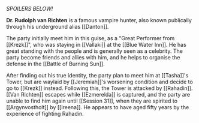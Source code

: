 *SPOILERS BELOW!*

**Dr. Rudolph van Richten** is a famous vampire hunter, also known publically through his underground alias [[Danton]].

The party initially meet him in this guise, as a "Great Performer from [[Krezk]]", who was staying in [[Vallaki]] at the [[Blue Water Inn]]. He has great standing with the people and is generally seen as a celebrity. The party become friends and allies with him, and he helps to organise the defense in the [[Battle of Burning Sun]].

After finding out his true identity, the party plan to meet him at [[Tasha]]'s Tower, but are waylaid by [[Jeremiah]]'s worsening condition and decide to go to [[Krezk]] instead. Following this, the Tower is attacked by [[Rahadin]]. [[Van Richten]] escapes while [[Ezmerelda]] is captured, and the party are unable to find him again until [[Session 31]], when they are spirited to [[Argynvostholt]] by [[Ireena]]. He appears to have aged fifty years by the experience of fighting Rahadin.
